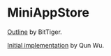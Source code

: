# MiniAppStore

[Outline](http://www.bittiger.io/microproject/2Ln4gW4vs9xCRc5qG) by BitTiger.

[Initial implementation](https://github.com/QunWu/AppStore_1_3) by Qun Wu.

